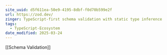 ```yaml
---
site_uuid: d5f611ea-50e9-4195-8dbf-f0d70b599e2f
url: https://zod.dev/
zinger: TypeScript-first schema validation with static type inference
tags:
  - TypeScript-Ecosystem
date_modified: 2025-03-24
---
```



[[Schema Validation]]

